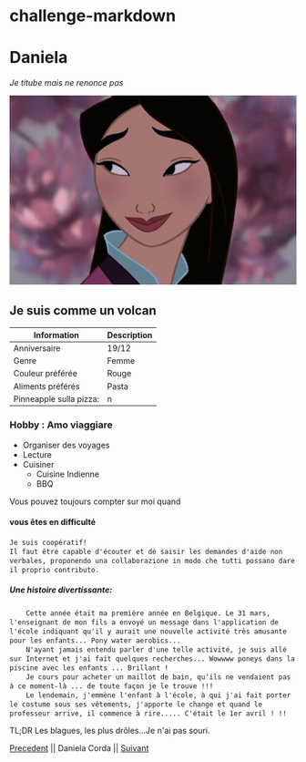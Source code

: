 # challenge-markdown

# Daniela

*Je titube mais ne renonce pas*

![Photo](img/photo.png)

## Je suis comme un volcan

| Information  | Description |
| ----------- | ----------- |
| Anniversaire  | 19/12 |
| Genre  | Femme |
| Couleur préférée  | Rouge |
| Aliments préférés  | Pasta |
| Pinneapple sulla pizza: | n |

### Hobby : Amo viaggiare
- Organiser des voyages
- Lecture
- Cuisiner
    - Cuisine Indienne
    - BBQ

Vous pouvez toujours compter sur moi quand  
#### vous êtes en difficulté
    Je suis coopératif! 
    Il faut être capable d'écouter et de saisir les demandes d'aide non verbales, proponendo una collaborazione in modo che tutti possano dare il proprio contributo.

##### Une histoire divertissante:
        Cette année était ma première année en Belgique. Le 31 mars, l'enseignant de mon fils a envoyé un message dans l'application de l'école indiquant qu'il y aurait une nouvelle activité très amusante pour les enfants... Pony water aerobics...
        N'ayant jamais entendu parler d'une telle activité, je suis allé sur Internet et j'ai fait quelques recherches... Wowwww poneys dans la piscine avec les enfants ... Brillant !
        Je cours pour acheter un maillot de bain, qu'ils ne vendaient pas à ce moment-là ... de toute façon je le trouve !!!
        Le lendemain, j'emmène l'enfant à l'école, à qui j'ai fait porter le costume sous ses vêtements, j'apporte le change et quand le professeur arrive, il commence à rire..... C'était le 1er avril ! !!
TL;DR Les blagues, les plus drôles...Je n'ai pas souri.




[Precedent](https://github.com/xavcha03/challenge-markdown/blob/main/README.md) || Daniela Corda || [Suivant](https://github.com/AnthxnyD/challenge-markdown/tree/DEV)











